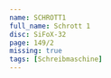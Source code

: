 ```yaml
---
name: SCHROTT1
full_name: Schrott 1
disc: SiFoX-32
page: 149/2
missing: true
tags: [Schreibmaschine]
---
```

